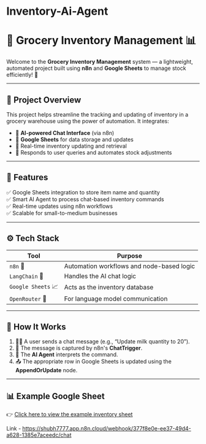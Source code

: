 # Inventory-Ai-Agent
# 🛒 Grocery Inventory Management 📊

Welcome to the **Grocery Inventory Management** system — a lightweight, automated project built using **n8n** and **Google Sheets** to manage stock efficiently! 🚀

---

## 📌 Project Overview

This project helps streamline the tracking and updating of inventory in a grocery warehouse using the power of automation. It integrates:

- 🧠 **AI-powered Chat Interface** (via n8n)
- 📄 **Google Sheets** for data storage and updates
- 🔁 Real-time inventory updating and retrieval
- 💬 Responds to user queries and automates stock adjustments

---

## 🔧 Features

✅ Google Sheets integration to store item name and quantity  
✅ Smart AI Agent to process chat-based inventory commands  
✅ Real-time updates using n8n workflows  
✅ Scalable for small-to-medium businesses  

---

## ⚙️ Tech Stack

| Tool | Purpose |
|------|---------|
| `n8n` 🧩 | Automation workflows and node-based logic |
| `LangChain` 💬 | Handles the AI chat logic |
| `Google Sheets` 📈 | Acts as the inventory database |
| `OpenRouter` 🤖 | For language model communication |

---

## 🚀 How It Works

1. 🧑‍💻 A user sends a chat message (e.g., “Update milk quantity to 20”).
2. 🤖 The message is captured by n8n's **ChatTrigger**.
3. 🧠 The **AI Agent** interprets the command.
4. 📤 The appropriate row in Google Sheets is updated using the **AppendOrUpdate** node.

---

## 📊 Example Google Sheet

👉 [Click here to view the example inventory sheet](https://docs.google.com/spreadsheets/d/1nQ6v2_n0AAx54jG8layt3BFz2u4hKlu53ZC6SLVHeno/edit#gid=1964897189)



Link - https://shubh7777.app.n8n.cloud/webhook/377f8e0e-ee37-49d4-a628-1385e7aceedc/chat

